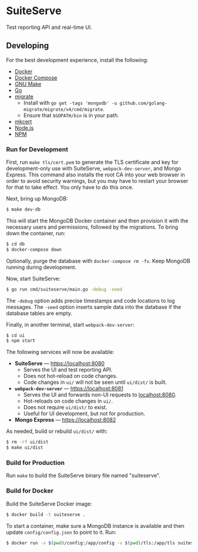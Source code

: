 # SuiteServe
Test reporting API and real-time UI.

## Developing
For the best development experience, install the following:
- [Docker](https://www.docker.com)
- [Docker Compose](https://docs.docker.com/compose/install/)
- [GNU Make](https://www.gnu.org/software/make/)
- [Go](https://golang.org)
- [migrate](https://github.com/golang-migrate/migrate)
  - Install with `go get -tags 'mongodb' -u github.com/golang-migrate/migrate/v4/cmd/migrate`.
  - Ensure that `$GOPATH/bin` is in your path.
- [mkcert](https://github.com/FiloSottile/mkcert)
- [Node.js](https://nodejs.org)
- [NPM](https://www.npmjs.com)

### Run for Development
First, run `make tls/cert.pem` to generate the TLS certificate and key for development-only use with SuiteServe, `webpack-dev-server`, and Mongo Express. This command also installs the root CA into your web browser in order to avoid security warnings, but you may have to restart your browser for that to take effect. You only have to do this once.

Next, bring up MongoDB:
```bash
$ make dev-db
```

This will start the MongoDB Docker container and then provision it with the necessary users and permissions, followed by the migrations. To bring down the container, run:
```bash
$ cd db
$ docker-compose down
```

Optionally, purge the database with `docker-compose rm -fv`. Keep MongoDB running during development.

Now, start SuiteServe:
```bash
$ go run cmd/suiteserve/main.go -debug -seed
```

The `-debug` option adds precise timestamps and code locations to log messages. The `-seed` option inserts sample data into the database if the database tables are empty.

Finally, in another terminal, start `webpack-dev-server`:
```bash
$ cd ui
$ npm start
```

The following services will now be available:
- **SuiteServe** &mdash; [https://localhost:8080](https://localhost:8080)
  - Serves the UI and test reporting API.
  - Does not hot-reload on code changes.
  - Code changes in `ui/` will not be seen until `ui/dist/` is built.
- **`webpack-dev-server`** &mdash; [https://localhost:8081](https://localhost:8081)
  - Serves the UI and forwards non-UI requests to [localhost:8080](https://localhost:8080).
  - Hot-reloads on code changes in `ui/`.
  - Does not require `ui/dist/` to exist.
  - Useful for UI development, but not for production.
- **Mongo Express** &mdash; [https://localhost:8082](https://localhost:8082)

As needed, build or rebuild `ui/dist/` with:
```bash
$ rm -rf ui/dist
$ make ui/dist
```

### Build for Production
Run `make` to build the SuiteServe binary file named "suiteserve".

### Build for Docker
Build the SuiteServe Docker image:
```bash
$ docker build -t suiteserve .
```

To start a container, make sure a MongoDB instance is available and then update `config/config.json` to point to it. Run:
```bash
$ docker run -v $(pwd)/config:/app/config -v $(pwd)/tls:/app/tls suiteserve
```
